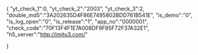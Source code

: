 {
	"yt_check_1":0,
	"yt_check_2":"2003",
	"yt_check_3":2,
	"double_md5":"3A202635D4F86E7495802BDD761B541E",
	"is_demo":"0",
	"is_log_open":"0",
	"is_release":"1",
	"app_no":"0000001",
	"check_code":"70F13F4F1E7A008DF9F85F72F37A32E1",
	"h5_server":"http://imitu3.com/"
	
}